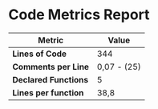# Code Metrics Report

| Metric                          | Value       |
|---------------------------------|-------------|
| **Lines of Code**               | 344         |
| **Comments per Line**           | 0,07 - (25) |
| **Declared Functions**          | 5           |
| **Lines per function**          | 38,8        |


